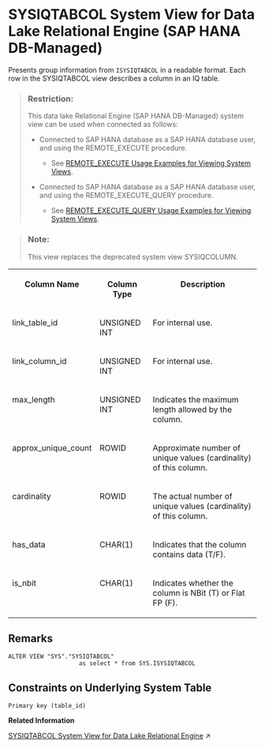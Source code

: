 <!-- loio8387df93bb6c4a87acd9138dbaa18ba9 -->

# SYSIQTABCOL System View for Data Lake Relational Engine \(SAP HANA DB-Managed\)

Presents group information from `ISYSIQTABCOL` in a readable format. Each row in the SYSIQTABCOL view describes a column in an IQ table.



> ### Restriction:  
> This data lake Relational Engine \(SAP HANA DB-Managed\) system view can be used when connected as follows:
> 
> -   Connected to SAP HANA database as a SAP HANA database user, and using the REMOTE\_EXECUTE procedure.
> 
>     -   See [REMOTE\_EXECUTE Usage Examples for Viewing System Views](remote-execute-usage-examples-for-viewing-system-views-8b235c7.md).
> 
> -   Connected to SAP HANA database as a SAP HANA database user, and using the REMOTE\_EXECUTE\_QUERY procedure.
> 
>     -   See [REMOTE\_EXECUTE\_QUERY Usage Examples for Viewing System Views](remote-execute-query-usage-examples-for-viewing-system-views-ada51c0.md).



> ### Note:  
> This view replaces the deprecated system view SYSIQCOLUMN.


<table>
<tr>
<th valign="top">

Column Name



</th>
<th valign="top">

Column Type



</th>
<th valign="top">

Description



</th>
</tr>
<tr>
<td valign="top">

link\_table\_id



</td>
<td valign="top">

UNSIGNED INT



</td>
<td valign="top">

For internal use.



</td>
</tr>
<tr>
<td valign="top">

link\_column\_id



</td>
<td valign="top">

UNSIGNED INT



</td>
<td valign="top">

For internal use.



</td>
</tr>
<tr>
<td valign="top">

max\_length



</td>
<td valign="top">

UNSIGNED INT



</td>
<td valign="top">

Indicates the maximum length allowed by the column.



</td>
</tr>
<tr>
<td valign="top">

approx\_unique\_count



</td>
<td valign="top">

ROWID



</td>
<td valign="top">

Approximate number of unique values \(cardinality\) of this column.



</td>
</tr>
<tr>
<td valign="top">

cardinality



</td>
<td valign="top">

ROWID



</td>
<td valign="top">

The actual number of unique values \(cardinality\) of this column.



</td>
</tr>
<tr>
<td valign="top">

has\_data



</td>
<td valign="top">

CHAR\(1\)



</td>
<td valign="top">

Indicates that the column contains data \(T/F\).



</td>
</tr>
<tr>
<td valign="top">

is\_nbit



</td>
<td valign="top">

CHAR\(1\)



</td>
<td valign="top">

Indicates whether the column is NBit \(T\) or Flat FP \(F\).



</td>
</tr>
</table>



<a name="loio8387df93bb6c4a87acd9138dbaa18ba9__section_id5_dtj_wrb"/>

## Remarks

```
ALTER VIEW "SYS"."SYSIQTABCOL"
                    as select * from SYS.ISYSIQTABCOL
```



<a name="loio8387df93bb6c4a87acd9138dbaa18ba9__section_ik2_2tj_wrb"/>

## Constraints on Underlying System Table

```
Primary key (table_id)
```

**Related Information**  


[SYSIQTABCOL System View for Data Lake Relational Engine](https://help.sap.com/viewer/19b3964099384f178ad08f2d348232a9/2023_1_QRC/en-US/a5d1bd5684f2101581e2c9c8b4c4669b.html "Presents group information from ISYSIQTABCOL in a readable format. Each row in the SYSIQTABCOL view describes a column in an IQ table.") :arrow_upper_right:

